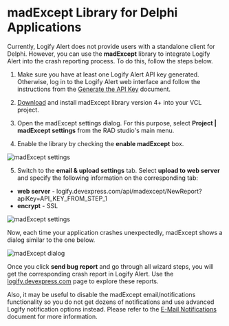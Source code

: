 # madExcept Library for Delphi Applications

Currently, Logify Alert does not provide users with a standalone client for Delphi. However, you can use the **madExcept** library to integrate Logify Alert into the crash reporting process. To do this, follow the steps below.

1. Make sure you have at least one Logify Alert API key generated. Otherwise, log in to the Logify Alert web interface and follow the instructions from the [Generate the API Key](https://logify.devexpress.com/Documentation/GettingStarted/Step1) document.

2. [Download](http://madshi.net/) and install madExcept library version 4+ into your VCL project.

3. Open the madExcept settings dialog. For this purpose, select **Project | madExcept settings** from the RAD studio's main menu.

4. Enable the library by checking the **enable madExcept** box.

  ![madExcept settings](https://logify.devexpress.com/Content/documentation/madExOptions1.png)

5. Switch to the **email & upload settings** tab. Select **upload to web server** and specify the following information on the corresponding tab:
  * **web server** - logify.devexpress.com/api/madexcept/NewReport?apiKey=API_KEY_FROM_STEP_1
  * **encrypt** - SSL

  ![madExcept settings](https://logify.devexpress.com/Content/documentation/madExOptions2.png)

Now, each time your application crashes unexpectedly, madExcept shows a dialog similar to the one below.

![madExcept dialog](https://logify.devexpress.com/Content/documentation/madExSendBug.png)

Once you click **send bug report** and go through all wizard steps, you will get the corresponding crash report in Logify Alert. Use the [logify.devexpress.com](logify.devexpress.com) page to explore these reports.

Also, it may be useful to disable the madExcept email/notifications functionality so you do not get dozens of notifications and use advanced Logify notification options instead. Please refer to the [E-Mail Notifications](https://logify.devexpress.com/Documentation/SetUpApp/EMail) document for more information.
